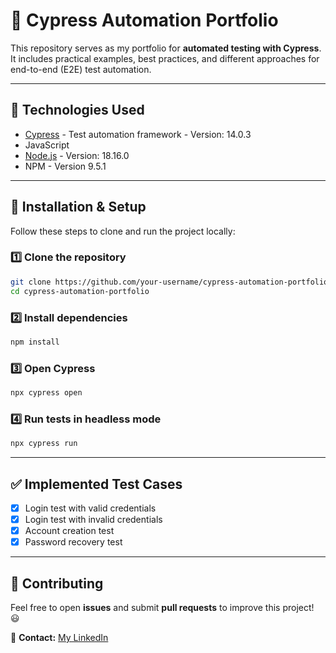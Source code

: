 # 🧪 Cypress Automation Portfolio  

This repository serves as my portfolio for **automated testing with Cypress**. It includes practical examples, best practices, and different approaches for end-to-end (E2E) test automation.  

---

## 📌 Technologies Used  
- [Cypress](https://www.cypress.io/) - Test automation framework - Version: 14.0.3
- JavaScript  
- [Node.js](https://nodejs.org/en/download) - Version: 18.16.0
- NPM - Version 9.5.1

---

## 🚀 Installation & Setup  
Follow these steps to clone and run the project locally:  

### 1️⃣ Clone the repository  
```bash
git clone https://github.com/your-username/cypress-automation-portfolio.git
cd cypress-automation-portfolio
```
### 2️⃣ Install dependencies  
```bash
npm install
```
### 3️⃣ Open Cypress  
```bash
npx cypress open
```
### 4️⃣ Run tests in headless mode  
```bash
npx cypress run
```

---

## ✅ Implemented Test Cases  
- [x] Login test with valid credentials  
- [x] Login test with invalid credentials  
- [x] Account creation test  
- [x] Password recovery test  

---

## 📌 Contributing  
Feel free to open **issues** and submit **pull requests** to improve this project! 😃  

📩 **Contact:** [My LinkedIn](https://www.linkedin.com/in/vin%C3%ADciusmoraes-/)  

